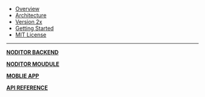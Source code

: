


<!--a href="#">
<img src="./_images/logo-node.png" style="float:left;width:60px;margin-top:-10px;margin-left:30px;">
<span style="float:right;font-size:300%;color:darkgray;margin-top:5px;margin-right:50px;font-weight:bold;">Noditor</span>
</a>
<span style="margin-left:13px;color:darkgray;">Self Hosted Monitoring</span-->

<!-- ?id=dummy used to keep the tehem from adding > before some lines -->


* [Overview](main.md?id=Overview)
* [Architecture](arch.md?id=Architecture)
* [Version 2x](versions.md?id=dummy3)
* [Getting Started](main.md?id=Getting-Started)
* [MIT License](License.md?id=MIT-License)

<!--
**NODITOR SERVER**

  * [Overview](slack/main.md?id=Overview)
  * [Setup](slack/main.md?id=Setup)
  * [Webhook URL](slack/main.md?id=Webhook-URL)

**MOBILE APP**

  * [Overview](slack/main.md?id=Overview)
  * [Setup](slack/main.md?id=Setup)
  * [Webhook URL](slack/main.md?id=Webhook-URL)


* **Noditor Module**
  * [Overview](noditor/main.md?id=Noditor-Module-Overview)
  * [Installation](noditor/main.md?id=Installation)
  * [Usage](noditor/main.md?id=Usage)
  * [Options](noditor/main.md?id=Options)
  * [Methods](noditor/main.md?id=Methods)
  * [Image API](noditor/main.md?id=Image-API)
  * [Sample Code](noditor/main.md?id=Sample-Code)

* **API Reference**
  * [Overview](apis/overview.md?id=API-Reference-Overview)
  * [<span class="get method">GET</span> List Keys](apis/overview.md?id=Get-Keys)
  * [<span class="post method">POST</span>Add Key](apis/overview.md?id=Add-Key)
  * [<span class="delete method">DELETE</span>Delete Key](apis/overview.md?id=Delete-Key)

  -->

<!-- The following must be stacked (no line between) for the text color change to green -->

---

<!-- Must be ../apis/main.md?id=Overview or the menu line will not hightlight -->
**[NODITOR BACKEND <i class="nav-arrow-right fa fa-angle-right fa-2x"></i>](../slack/main.md?id=Overview)**

<!-- Must be ../apis/main.md?id=Overview or the menu line will not hightlight -->
**[NODITOR MOUDULE <i class="nav-arrow-right fa fa-angle-right fa-2x"></i>](../slack/main.md?id=Overview)**

<!-- Must be ../apis/main.md?id=Overview or the menu line will not hightlight -->
**[MOBLIE APP <i class="nav-arrow-right fa fa-angle-right fa-2x"></i>](../slack/main.md?id=Overview)**

<!-- Must be ../apis/main.md?id=Overview or the menu line will not hightlight -->
**[API REFERENCE <i class="nav-arrow-right fa fa-angle-right fa-2x"></i>](../apis/main.md?id=Overview)**

  <style>
    .section{
      font-size:large;color:black;
    }
    
    
    top{
      font-weight:900;
      font-size:large;
    }
  </style>
